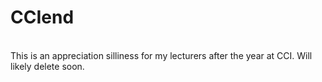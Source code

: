 # CCIend
<br>
This is an appreciation silliness for my lecturers after the year at CCI. Will likely delete soon.
